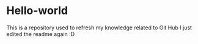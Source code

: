 # Hello-world
This is a repository used to refresh my knowledge related to Git Hub
I just edited the readme again :D
